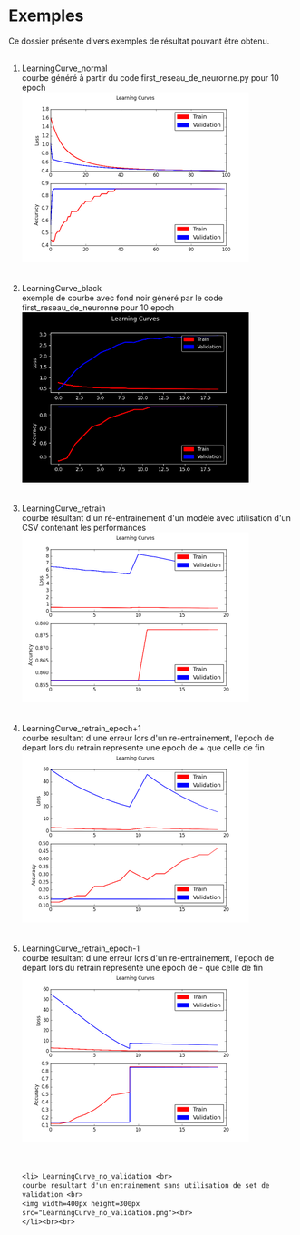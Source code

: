 
<h1> Exemples </h1>
Ce dossier présente divers exemples de résultat pouvant être obtenu. <br><br>
<ol>
  <li> LearningCurve_normal <br> 
  courbe généré à partir du code first_reseau_de_neuronne.py pour 10 epoch <br> 
  <img width=400px height=300px src="LearningCurve_normal.png"><br>
  </li><br><br>
  
  <li> LearningCurve_black <br> 
    exemple de courbe avec fond noir généré par le code first_reseau_de_neuronne pour 10 epoch <br>
   <img width=400px height=300px src="LearningCurve_black.png"><br>
    </li><br><br>
  
  <li> LearningCurve_retrain <br> courbe résultant d'un ré-entrainement d'un modèle avec utilisation d'un CSV contenant les performances <br>
     <img width=400px height=300px src="LearningCurve_retrain.png"><br>
    </li><br><br>
  
  <li> LearningCurve_retrain_epoch+1 <br> 
    courbe resultant d'une erreur lors d'un re-entrainement, l'epoch de depart lors du retrain représente une epoch de + que celle de fin <br>
    <img width=400px height=300px src="LearningCurve_retrain_epoch+1.png"><br>
    </li><br><br>
  
  <li> LearningCurve_retrain_epoch-1 <br> 
    courbe resultant d'une erreur lors d'un re-entrainement, l'epoch de depart lors du retrain représente une epoch de - que celle de fin <br>
    <img width=400px height=300px src="LearningCurve_retrain_epoch-1.png"><br>
    </li><br><br>
    
    <li> LearningCurve_no_validation <br> 
    courbe resultant d'un entrainement sans utilisation de set de validation <br>
    <img width=400px height=300px src="LearningCurve_no_validation.png"><br>
    </li><br><br>
    
</ol>
